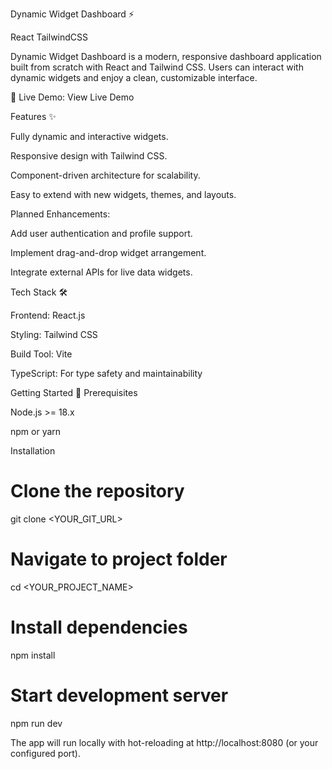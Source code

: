 Dynamic Widget Dashboard ⚡

React TailwindCSS

Dynamic Widget Dashboard is a modern, responsive dashboard application built from scratch with React and Tailwind CSS. Users can interact with dynamic widgets and enjoy a clean, customizable interface.

🔗 Live Demo: View Live Demo

Features ✨

Fully dynamic and interactive widgets.

Responsive design with Tailwind CSS.

Component-driven architecture for scalability.

Easy to extend with new widgets, themes, and layouts.

Planned Enhancements:

Add user authentication and profile support.

Implement drag-and-drop widget arrangement.

Integrate external APIs for live data widgets.

Tech Stack 🛠

Frontend: React.js

Styling: Tailwind CSS

Build Tool: Vite

TypeScript: For type safety and maintainability

Getting Started 🚀
Prerequisites

Node.js >= 18.x

npm or yarn

Installation
# Clone the repository
git clone <YOUR_GIT_URL>

# Navigate to project folder
cd <YOUR_PROJECT_NAME>

# Install dependencies
npm install

# Start development server
npm run dev


The app will run locally with hot-reloading at http://localhost:8080 (or your configured port).
